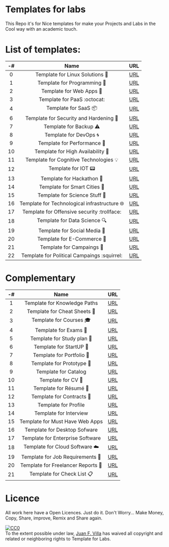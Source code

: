 Templates for labs
==================
This Repo it's for Nice templates for make your Projects and Labs in the Cool way with an academic touch.

List of templates:
=================
-# | Name | URL |
 :--: | :--: | :--: |
 0 | Template for Linux Solutions :penguin: | [URL](https://www.google.com "Google's Homepage") |
 1 | Template for Programming :snake: | [URL](https://www.google.com "Google's Homepage") |
 2 | Template for Web Apps :bookmark: | [URL](https://www.google.com "Google's Homepage") |
 3 | Template for PaaS :octocat: | [URL](https://www.google.com "Google's Homepage") |
 4 | Template for SaaS :package: | [URL](https://www.google.com "Google's Homepage") |
 6 | Template for Security and Hardening :closed_lock_with_key: | [URL](https://www.google.com "Google's Homepage") |
 7 | Template for Backup :warning: | [URL](https://www.google.com "Google's Homepage") |
 8 | Template for DevOps :cyclone: | [URL](https://www.google.com "Google's Homepage") |
 9 | Template for Performance :pill: | [URL](https://www.google.com "Google's Homepage") |
 10 | Template for High Availability :raised_hands:  | [URL](https://www.google.com "Google's Homepage") |
 11 | Template for Cognitive Technologies :bulb: | [URL](https://www.google.com "Google's Homepage") |
 12 | Template for IOT :pager: | [URL](https://www.google.com "Google's Homepage") |
 13 | Template for Hackathon :checkered_flag: | [URL](https://www.google.com "Google's Homepage") |
 14 | Template for Smart Cities :city_sunrise: | [URL](https://www.google.com "Google's Homepage") |
 15 | Template for Science Stuff :microscope: | [URL](https://www.google.com "Google's Homepage") |
 16 | Template for Technological infrastructure :globe_with_meridians: | [URL](https://www.google.com "Google's Homepage") |
 17 | Template for Offensive security :trollface: | [URL](https://www.google.com "Google's Homepage") |
 18 | Template for Data Science :mag: | [URL](https://www.google.com "Google's Homepage") | 
 19 | Template for Social Media :busts_in_silhouette: | [URL](https://www.google.com "Google's Homepage") |
 20 | Template for E-Commerce :money_with_wings: | [URL](https://www.google.com "Google's Homepage") |
 21 | Template for Campaings :non-potable_water: | [URL](https://www.google.com "Google's Homepage") | 
 22 | Template for Political Campaings :squirrel: | [URL](https://www.google.com "Google's Homepage") | 

 
 Complementary
 =============
 -# | Name | URL |
 :--: | :--: | :--: |
 1 | Template for Knowledge Paths  | [URL](https://www.google.com "Google's Homepage") |
 2 | Template for Cheat Sheets :card_index: | [URL](https://www.google.com "Google's Homepage") |
 3 | Template for Courses :mortar_board:  | [URL](https://www.google.com "Google's Homepage") |
 4 | Template for Exams :memo: | [URL](https://www.google.com "Google's Homepage") |
 5 | Template for Study plan :school: | [URL](https://www.google.com "Google's Homepage") |
 6 | Template for StartUP :checkered_flag: | [URL](https://www.google.com "Google's Homepage") |
 7 | Template for Portfolio :briefcase: | [URL](https://www.google.com "Google's Homepage") |
 8 | Template for Prototype :rocket: | [URL](https://www.google.com "Google's Homepage") |
 9 | Template for Catalog | [URL](https://www.google.com "Google's Homepage") |
 10 | Template for CV :newspaper: | [URL](https://www.google.com "Google's Homepage") |
 11 | Template for Résumé :page_with_curl: | [URL](https://www.google.com "Google's Homepage") |
 12 | Template for Contracts :scroll: | [URL](https://www.google.com "Google's Homepage") |
 13 | Template for Profile | [URL](https://www.google.com "Google's Homepage") | 
 14 | Template for Interview | [URL](https://www.google.com "Google's Homepage") | 
 15 | Template for Must Have Web Apps | [URL](https://www.google.com "Google's Homepage") |
 16 | Template for Desktop Sofware| [URL](https://www.google.com "Google's Homepage") |
 17 | Template for Enterprise Software | [URL](https://www.google.com "Google's Homepage") |
 18 | Template for Cloud Software :cloud: | [URL](https://www.google.com "Google's Homepage") | 
 19 | Template for Job Requirements :necktie: | [URL](https://www.google.com "Google's Homepage") | 
 20 | Template for Freelancer Reports :bookmark_tabs: | [URL](https://www.google.com "Google's Homepage") | 
 21 | Template for Check List :clipboard: | [URL](https://www.google.com "Google's Homepage") | 
 
 
Licence
=======
All work here have a Open Licences. Just do it. Don't Worry... Make Money, Copy, Share, improve, Remix and Share again.

<p xmlns:dct="http://purl.org/dc/terms/">
  <a rel="license"
     href="http://creativecommons.org/publicdomain/zero/1.0/">
    <img src="http://i.creativecommons.org/p/zero/1.0/88x31.png" style="border-style: none;" alt="CC0" />
  </a>
  <br />
  To the extent possible under law,
  <a rel="dct:publisher"
     href="https://about.me/juanfvilla">
    <span property="dct:title">Juan F. Villa</span></a>
  has waived all copyright and related or neighboring rights to
  <span property="dct:title">Template for Labs</span>.
</p>
